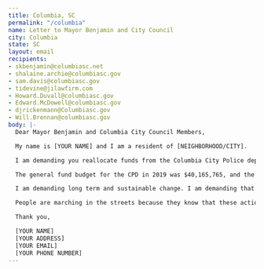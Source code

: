 ```yaml
---
title: Columbia, SC
permalink: "/columbia"
name: Letter to Mayor Benjamin and City Council
city: Columbia
state: SC
layout: email
recipients:
- skbenjamin@columbiasc.net
- shalaine.archie@columbiasc.gov
- sam.davis@columbiasc.gov
- tidevine@jilawfirm.com
- Howard.Duvall@columbiasc.gov
- Edward.McDowell@columbiasc.gov
- djrickenmann@Columbiasc.gov
- Will.Brennan@columbiasc.gov
body: |-
  Dear Mayor Benjamin and Columbia City Council Members,

  My name is [YOUR NAME] and I am a resident of [NEIGHBORHOOD/CITY].

  I am demanding you reallocate funds from the Columbia City Police department and invest them into social services that would directly improve the well-being of Columbia citizens.

  The general fund budget for the CPD in 2019 was $40,165,765, and the budget for 2020 is $42,366,353. This is almost a 6% increase from 2019 to 2020. That money could be better spent on supporting affordable housing, educational opportunities, healthcare, and community outreach programs that are more successful at promoting safe and stable communities than law enforcement. I demand more aggressive financial support be directed to those areas.

  I am demanding long term and sustainable change. I am demanding that the city of Columbia’s budget be better spent on quality of life for all. In particular for those in our Black and Brown communities, who are more than likely to be directly affected by police brutality and violence. I also urge the Columbia City Council to enact legislation that holds police accountable and to overturn policies that allow police to engage in unlawful behavior with impunity.

  People are marching in the streets because they know that these actions will result in a healthier, more just society. I implore you to please listen to the needs of your constituents and take immediate action to address their concerns. Can I count on you to consider an alternative budget that puts a focus on social service programs?

  Thank you,

  [YOUR NAME]
  [YOUR ADDRESS]
  [YOUR EMAIL]
  [YOUR PHONE NUMBER]
---
```


